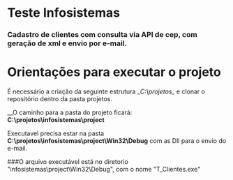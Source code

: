 # Teste Infosistemas

### Cadastro de clientes com consulta via API de cep, com geração de xml e envio por e-mail.

# Orientações para executar o projeto

É necessário a criação da seguinte estrutura __C:\projetos\__ e clonar o repositório dentro da pasta projetos.

__O caminho para a pasta do projeto ficará: __C:\projetos\infosistemas\project__

Executavel precisa estar na pasta __C:\projetos\infosistemas\project\Win32\Debug__ com as Dll para o envio do e-mail.

###O arquivo executável está no diretorio "infosistemas\project\Win32\Debug", com o nome "T_Clientes.exe"
